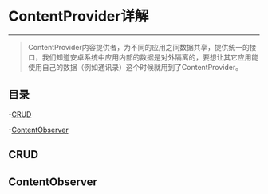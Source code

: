 # ContentProvider详解

---

> ContentProvider内容提供者，为不同的应用之间数据共享，提供统一的接口，我们知道安卓系统中应用内部的数据是对外隔离的，要想让其它应用能使用自己的数据（例如通讯录）这个时候就用到了ContentProvider。


## 目录

-[CRUD](#CRUD)

-[ContentObserver](#ContentObserver)

## CRUD

## ContentObserver